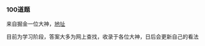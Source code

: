 ### 100道题
来自掘金一位大神，[地址](https://juejin.im/post/5d23e750f265da1b855c7bbe#heading-26)

目前为学习阶段，答案大多为网上查找，收录于各位大神，日后会更新自己的看法